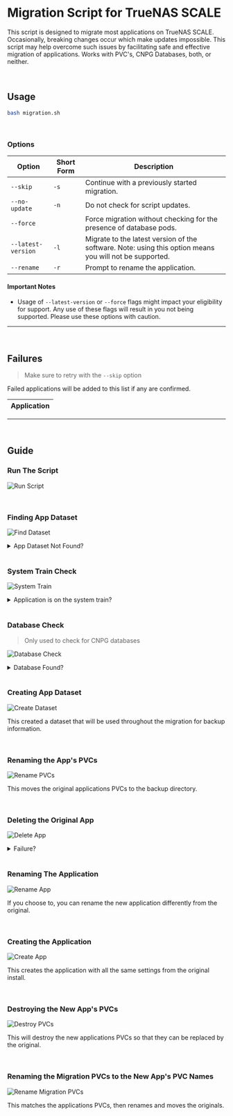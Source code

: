 # Migration Script for TrueNAS SCALE
This script is designed to migrate most applications on TrueNAS SCALE. Occasionally, breaking changes occur which make updates impossible. This script may help overcome such issues by facilitating safe and effective migration of applications. Works with PVC's, CNPG Databases, both, or neither. 

<br>

## Usage

```bash
bash migration.sh
```

<br>

### Options


| Option            | Short Form | Description                                                  |
|-------------------|------------|--------------------------------------------------------------|
| `--skip`          | `-s`       | Continue with a previously started migration.                |
| `--no-update`     | `-n`       | Do not check for script updates.                             |
| `--force`         |            | Force migration without checking for the presence of database pods. |
| `--latest-version`| `-l`       | Migrate to the latest version of the software. Note: using this option means you will not be supported. |
| `--rename`        | `-r`       | Prompt to rename the application.                                      |

#### Important Notes

- Usage of `--latest-version` or `--force` flags might impact your eligibility for support. Any use of these flags will result in you not being supported. Please use these options with caution.

---

<br>

## Failures

> Make sure to retry with the `--skip` option

Failed applications will be added to this list if any are confirmed. 

| Application        |
|--------------------|

---

<br>

## Guide

### Run The Script

![Run Script](https://github.com/Heavybullets8/TT-Migration/assets/20793231/94e382fe-208f-4a00-a384-f0572b28ad25)

<br>

### Finding App Dataset

![Find Dataset](https://github.com/Heavybullets8/TT-Migration/assets/20793231/70a05b36-8b14-4e03-a4f2-dc9e97872aa2)

<details>
<summary>App Dataset Not Found?</summary>

Make sure you have a pool selected at: `TrueNAS GUI > Apps`.

</details>

<br>

### System Train Check

![System Train](https://github.com/Heavybullets8/TT-Migration/assets/20793231/d36d3cf2-16f0-4162-bdc8-c949579b3e53)

<details>
<summary>Application is on the system train?</summary>

![image](https://github.com/Heavybullets8/TT-Migration/assets/20793231/745cfa60-4d79-44b8-ab04-dcdea8165e3d)


Unless specifically told to, you should not migrate these applications, but you can if you use the `--force` flag.

</details>

<br>

### Database Check

> Only used to check for CNPG databases

![Database Check](https://github.com/Heavybullets8/TT-Migration/assets/20793231/371a7e27-69a0-4aa8-9139-b8ed6756d079)

<details>
<summary>Database Found?</summary>

<br>

**Prompt to Attempt Restore**

![Prompt Restore](https://github.com/Heavybullets8/TT-Migration/assets/20793231/c15ec76c-1164-4713-9bc9-04d01a598ead)

This means a CNPG database was found, and the script can attempt to backup and restore the database, but there is no guarantee that it will work. The script has been very solid in my experience when it comes to handling databases.

<br>

**Prompt to Provide Your Own Database**

![Provide DB](https://github.com/Heavybullets8/TT-Migration/assets/20793231/57e1dc5e-a543-4a26-9505-3dd655218ceb)

If you chose yes for the first prompt, you will then be prompted to choose to use the automatic restore or provide your own restore.

<br>

- If you choose yes, the script will exit and ask that you copy a file to the specified directory.
  
  ![Exit Script](https://github.com/Heavybullets8/TT-Migration/assets/20793231/18fd4bcb-e70b-4ff4-8975-f660f605f797)

<br>

- If you choose no, the script will create a new dump.

  ![Create Dump](https://github.com/Heavybullets8/TT-Migration/assets/20793231/30b5441c-a427-47ff-bd6b-206a2c31fa23)

</details>

<br>

### Creating App Dataset

![Create Dataset](https://github.com/Heavybullets8/TT-Migration/assets/20793231/f4a93a0c-8d9d-416b-880b-9b9d96abd6e9)

This created a dataset that will be used throughout the migration for backup information.

<br>

### Renaming the App's PVCs

![Rename PVCs](https://github.com/Heavybullets8/TT-Migration/assets/20793231/bfe4b241-c1c0-4232-9ceb-f79ba5caf0ec)

This moves the original applications PVCs to the backup directory.

<br>

### Deleting the Original App

![Delete App](https://github.com/Heavybullets8/TT-Migration/assets/20793231/3e404112-88ce-40fb-9575-ffe72345bb63)

<details>
<summary>Failure?</summary>

Occasionally failures can happen, the script will attempt to work through them, but if the script exits here, you will need to delete the application manually prior to continuing. This includes deleting any PVs and datasets for the application that are NOT under the migration dataset.

</details>

<br>

### Renaming The Application

![Rename App](https://github.com/Heavybullets8/TT-Migration/assets/20793231/d96bc17d-be60-4565-b5a4-51e8a69e7253)

If you choose to, you can rename the new application differently from the original.

<br>

### Creating the Application

![Create App](https://github.com/Heavybullets8/TT-Migration/assets/20793231/adf4e709-5282-46f4-8ac0-886b6ff24d74)


This creates the application with all the same settings from the original install.

<br>

### Destroying the New App's PVCs

![Destroy PVCs](https://github.com/Heavybullets8/TT-Migration/assets/20793231/43227621-0fae-4c4d-b9b2-1f6424c992c9)

This will destroy the new applications PVCs so that they can be replaced by the original.

<br>

### Renaming the Migration PVCs to the New App's PVC Names

![Rename Migration PVCs](https://github.com/Heavybullets8/TT-Migration/assets/20793231/f7d5d80d-ca1e-4068-9410-3929c04b134a)

This matches the applications PVCs, then renames and moves the originals.

